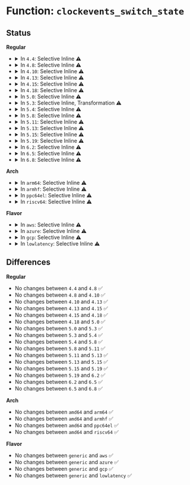 # Function: <code>clockevents_switch_state</code>

## Status
<b>Regular</b>
<ul>
<li>
<details>
<summary>In <code>4.4</code>: Selective Inline ⚠️</summary>

```c
void clockevents_switch_state(struct clock_event_device *dev, enum clock_event_state state);
```

**Collision:** Unique Global

**Inline:** Selective

**Transformation:** False

**Instances:**

```
In kernel/time/clockevents.c (ffffffff810fbe20)
Location: kernel/time/clockevents.c:153
Inline: True
Direct callers:
  - kernel/time/clockevents.c:clockevents_exchange_device
  - kernel/time/clockevents.c:clockevents_exchange_device
  - kernel/time/tick-broadcast.c:tick_broadcast_set_event
  - kernel/time/tick-broadcast.c:tick_resume_broadcast
  - kernel/time/tick-broadcast.c:tick_check_oneshot_broadcast_this_cpu
  - kernel/time/tick-broadcast.c:__tick_broadcast_oneshot_control
  - kernel/time/tick-broadcast.c:__tick_broadcast_oneshot_control
  - kernel/time/tick-broadcast.c:tick_broadcast_setup_oneshot
  - kernel/time/tick-oneshot.c:tick_program_event
  - kernel/time/tick-oneshot.c:tick_program_event
  - kernel/time/tick-oneshot.c:tick_resume_oneshot
  - kernel/time/tick-oneshot.c:tick_setup_oneshot
  - kernel/time/tick-oneshot.c:tick_switch_to_oneshot
```
**Symbols:**

```
ffffffff810fbe20-ffffffff810fbf00: clockevents_switch_state (STB_GLOBAL)
```
</details>
</li>
<li>
<details>
<summary>In <code>4.8</code>: Selective Inline ⚠️</summary>

```c
void clockevents_switch_state(struct clock_event_device *dev, enum clock_event_state state);
```

**Collision:** Unique Global

**Inline:** Selective

**Transformation:** False

**Instances:**

```
In kernel/time/clockevents.c (ffffffff81103160)
Location: kernel/time/clockevents.c:153
Inline: True
Direct callers:
  - kernel/time/clockevents.c:clockevents_exchange_device
  - kernel/time/clockevents.c:clockevents_exchange_device
  - kernel/time/tick-broadcast.c:tick_broadcast_setup_oneshot
  - kernel/time/tick-broadcast.c:__tick_broadcast_oneshot_control
  - kernel/time/tick-broadcast.c:__tick_broadcast_oneshot_control
  - kernel/time/tick-broadcast.c:tick_check_oneshot_broadcast_this_cpu
  - kernel/time/tick-broadcast.c:tick_broadcast_set_event
  - kernel/time/tick-broadcast.c:tick_resume_broadcast
  - kernel/time/tick-oneshot.c:tick_switch_to_oneshot
  - kernel/time/tick-oneshot.c:tick_setup_oneshot
  - kernel/time/tick-oneshot.c:tick_resume_oneshot
  - kernel/time/tick-oneshot.c:tick_program_event
  - kernel/time/tick-oneshot.c:tick_program_event
```
**Symbols:**

```
ffffffff81103160-ffffffff81103240: clockevents_switch_state (STB_GLOBAL)
```
</details>
</li>
<li>
<details>
<summary>In <code>4.10</code>: Selective Inline ⚠️</summary>

```c
void clockevents_switch_state(struct clock_event_device *dev, enum clock_event_state state);
```

**Collision:** Unique Global

**Inline:** Selective

**Transformation:** False

**Instances:**

```
In kernel/time/clockevents.c (ffffffff8110a850)
Location: kernel/time/clockevents.c:153
Inline: True
Direct callers:
  - kernel/time/clockevents.c:clockevents_exchange_device
  - kernel/time/clockevents.c:clockevents_exchange_device
  - kernel/time/tick-broadcast.c:tick_broadcast_setup_oneshot
  - kernel/time/tick-broadcast.c:__tick_broadcast_oneshot_control
  - kernel/time/tick-broadcast.c:__tick_broadcast_oneshot_control
  - kernel/time/tick-broadcast.c:tick_check_oneshot_broadcast_this_cpu
  - kernel/time/tick-broadcast.c:tick_broadcast_set_event
  - kernel/time/tick-broadcast.c:tick_resume_broadcast
  - kernel/time/tick-oneshot.c:tick_switch_to_oneshot
  - kernel/time/tick-oneshot.c:tick_setup_oneshot
  - kernel/time/tick-oneshot.c:tick_resume_oneshot
  - kernel/time/tick-oneshot.c:tick_program_event
  - kernel/time/tick-oneshot.c:tick_program_event
```
**Symbols:**

```
ffffffff8110a850-ffffffff8110a930: clockevents_switch_state (STB_GLOBAL)
```
</details>
</li>
<li>
<details>
<summary>In <code>4.13</code>: Selective Inline ⚠️</summary>

```c
void clockevents_switch_state(struct clock_event_device *dev, enum clock_event_state state);
```

**Collision:** Unique Global

**Inline:** Selective

**Transformation:** False

**Instances:**

```
In kernel/time/clockevents.c (ffffffff8110c7a0)
Location: kernel/time/clockevents.c:153
Inline: True
Direct callers:
  - kernel/time/clockevents.c:clockevents_exchange_device
  - kernel/time/clockevents.c:clockevents_exchange_device
  - kernel/time/tick-broadcast.c:tick_broadcast_setup_oneshot
  - kernel/time/tick-broadcast.c:__tick_broadcast_oneshot_control
  - kernel/time/tick-broadcast.c:__tick_broadcast_oneshot_control
  - kernel/time/tick-broadcast.c:tick_check_oneshot_broadcast_this_cpu
  - kernel/time/tick-broadcast.c:tick_broadcast_set_event
  - kernel/time/tick-broadcast.c:tick_resume_broadcast
  - kernel/time/tick-oneshot.c:tick_switch_to_oneshot
  - kernel/time/tick-oneshot.c:tick_setup_oneshot
  - kernel/time/tick-oneshot.c:tick_resume_oneshot
  - kernel/time/tick-oneshot.c:tick_program_event
  - kernel/time/tick-oneshot.c:tick_program_event
```
**Symbols:**

```
ffffffff8110c7a0-ffffffff8110c865: clockevents_switch_state (STB_GLOBAL)
```
</details>
</li>
<li>
<details>
<summary>In <code>4.15</code>: Selective Inline ⚠️</summary>

```c
void clockevents_switch_state(struct clock_event_device *dev, enum clock_event_state state);
```

**Collision:** Unique Global

**Inline:** Selective

**Transformation:** False

**Instances:**

```
In kernel/time/clockevents.c (ffffffff811179f0)
Location: kernel/time/clockevents.c:153
Inline: True
Direct callers:
  - kernel/time/clockevents.c:clockevents_exchange_device
  - kernel/time/clockevents.c:clockevents_exchange_device
  - kernel/time/tick-broadcast.c:tick_broadcast_setup_oneshot
  - kernel/time/tick-broadcast.c:__tick_broadcast_oneshot_control
  - kernel/time/tick-broadcast.c:__tick_broadcast_oneshot_control
  - kernel/time/tick-broadcast.c:tick_check_oneshot_broadcast_this_cpu
  - kernel/time/tick-broadcast.c:tick_broadcast_set_event
  - kernel/time/tick-broadcast.c:tick_resume_broadcast
  - kernel/time/tick-oneshot.c:tick_switch_to_oneshot
  - kernel/time/tick-oneshot.c:tick_setup_oneshot
  - kernel/time/tick-oneshot.c:tick_resume_oneshot
  - kernel/time/tick-oneshot.c:tick_program_event
  - kernel/time/tick-oneshot.c:tick_program_event
```
**Symbols:**

```
ffffffff811179f0-ffffffff81117ac1: clockevents_switch_state (STB_GLOBAL)
```
</details>
</li>
<li>
<details>
<summary>In <code>4.18</code>: Selective Inline ⚠️</summary>

```c
void clockevents_switch_state(struct clock_event_device *dev, enum clock_event_state state);
```

**Collision:** Unique Global

**Inline:** Selective

**Transformation:** False

**Instances:**

```
In kernel/time/clockevents.c (ffffffff811244f0)
Location: kernel/time/clockevents.c:153
Inline: True
Direct callers:
  - kernel/time/clockevents.c:clockevents_exchange_device
  - kernel/time/clockevents.c:clockevents_exchange_device
  - kernel/time/tick-broadcast.c:tick_broadcast_setup_oneshot
  - kernel/time/tick-broadcast.c:__tick_broadcast_oneshot_control
  - kernel/time/tick-broadcast.c:__tick_broadcast_oneshot_control
  - kernel/time/tick-broadcast.c:tick_check_oneshot_broadcast_this_cpu
  - kernel/time/tick-broadcast.c:tick_broadcast_set_event
  - kernel/time/tick-broadcast.c:tick_resume_broadcast
  - kernel/time/tick-oneshot.c:tick_switch_to_oneshot
  - kernel/time/tick-oneshot.c:tick_setup_oneshot
  - kernel/time/tick-oneshot.c:tick_resume_oneshot
  - kernel/time/tick-oneshot.c:tick_program_event
  - kernel/time/tick-oneshot.c:tick_program_event
```
**Symbols:**

```
ffffffff811244f0-ffffffff811245ca: clockevents_switch_state (STB_GLOBAL)
```
</details>
</li>
<li>
<details>
<summary>In <code>5.0</code>: Selective Inline ⚠️</summary>

```c
void clockevents_switch_state(struct clock_event_device *dev, enum clock_event_state state);
```

**Collision:** Unique Global

**Inline:** Selective

**Transformation:** False

**Instances:**

```
In kernel/time/clockevents.c (ffffffff8112fbf0)
Location: kernel/time/clockevents.c:147
Inline: True
Direct callers:
  - kernel/time/clockevents.c:clockevents_exchange_device
  - kernel/time/clockevents.c:clockevents_exchange_device
  - kernel/time/tick-broadcast.c:tick_broadcast_setup_oneshot
  - kernel/time/tick-broadcast.c:__tick_broadcast_oneshot_control
  - kernel/time/tick-broadcast.c:__tick_broadcast_oneshot_control
  - kernel/time/tick-broadcast.c:tick_check_oneshot_broadcast_this_cpu
  - kernel/time/tick-broadcast.c:tick_broadcast_set_event
  - kernel/time/tick-broadcast.c:tick_resume_broadcast
  - kernel/time/tick-oneshot.c:tick_switch_to_oneshot
  - kernel/time/tick-oneshot.c:tick_setup_oneshot
  - kernel/time/tick-oneshot.c:tick_resume_oneshot
  - kernel/time/tick-oneshot.c:tick_program_event
  - kernel/time/tick-oneshot.c:tick_program_event
```
**Symbols:**

```
ffffffff8112fbf0-ffffffff8112fcc8: clockevents_switch_state (STB_GLOBAL)
```
</details>
</li>
<li>
<details>
<summary>In <code>5.3</code>: Selective Inline, Transformation ⚠️</summary>

```c
void clockevents_switch_state(struct clock_event_device *dev, enum clock_event_state state);
```

**Collision:** Unique Global

**Inline:** Selective

**Transformation:** True

**Instances:**

```
In kernel/time/clockevents.c (ffffffff8113a714)
Location: kernel/time/clockevents.c:147
Inline: True
Direct callers:
  - kernel/time/clockevents.c:clockevents_exchange_device
  - kernel/time/clockevents.c:clockevents_exchange_device
  - kernel/time/tick-broadcast.c:tick_broadcast_setup_oneshot
  - kernel/time/tick-broadcast.c:__tick_broadcast_oneshot_control
  - kernel/time/tick-broadcast.c:__tick_broadcast_oneshot_control
  - kernel/time/tick-broadcast.c:tick_check_oneshot_broadcast_this_cpu
  - kernel/time/tick-broadcast.c:tick_broadcast_set_event
  - kernel/time/tick-broadcast.c:tick_resume_broadcast
  - kernel/time/tick-oneshot.c:tick_switch_to_oneshot
  - kernel/time/tick-oneshot.c:tick_setup_oneshot
  - kernel/time/tick-oneshot.c:tick_resume_oneshot
  - kernel/time/tick-oneshot.c:tick_program_event
  - kernel/time/tick-oneshot.c:tick_program_event
```
**Symbols:**

```
ffffffff8113ad61-ffffffff8113ad7d: clockevents_switch_state.cold (STB_LOCAL)
ffffffff8113a6a0-ffffffff8113a77d: clockevents_switch_state (STB_GLOBAL)
```
</details>
</li>
<li>
<details>
<summary>In <code>5.4</code>: Selective Inline ⚠️</summary>

```c
void clockevents_switch_state(struct clock_event_device *dev, enum clock_event_state state);
```

**Collision:** Unique Global

**Inline:** Selective

**Transformation:** False

**Instances:**

```
In kernel/time/clockevents.c (ffffffff81146310)
Location: kernel/time/clockevents.c:147
Inline: True
Direct callers:
  - kernel/time/clockevents.c:clockevents_exchange_device
  - kernel/time/clockevents.c:clockevents_exchange_device
  - kernel/time/tick-broadcast.c:tick_broadcast_setup_oneshot
  - kernel/time/tick-broadcast.c:__tick_broadcast_oneshot_control
  - kernel/time/tick-broadcast.c:__tick_broadcast_oneshot_control
  - kernel/time/tick-broadcast.c:tick_check_oneshot_broadcast_this_cpu
  - kernel/time/tick-broadcast.c:tick_broadcast_set_event
  - kernel/time/tick-broadcast.c:tick_resume_broadcast
  - kernel/time/tick-oneshot.c:tick_switch_to_oneshot
  - kernel/time/tick-oneshot.c:tick_setup_oneshot
  - kernel/time/tick-oneshot.c:tick_resume_oneshot
  - kernel/time/tick-oneshot.c:tick_program_event
  - kernel/time/tick-oneshot.c:tick_program_event
```
**Symbols:**

```
ffffffff81146310-ffffffff811463fb: clockevents_switch_state (STB_GLOBAL)
```
</details>
</li>
<li>
<details>
<summary>In <code>5.8</code>: Selective Inline ⚠️</summary>

```c
void clockevents_switch_state(struct clock_event_device *dev, enum clock_event_state state);
```

**Collision:** Unique Global

**Inline:** Selective

**Transformation:** False

**Instances:**

```
In kernel/time/clockevents.c (ffffffff811564a3)
Location: kernel/time/clockevents.c:147
Inline: True
Inline callers:
  - kernel/time/clockevents.c:clockevents_exchange_device
  - kernel/time/clockevents.c:clockevents_exchange_device
Direct callers:
  - kernel/time/tick-broadcast.c:tick_broadcast_setup_oneshot
  - kernel/time/tick-broadcast.c:__tick_broadcast_oneshot_control
  - kernel/time/tick-broadcast.c:__tick_broadcast_oneshot_control
  - kernel/time/tick-broadcast.c:tick_check_oneshot_broadcast_this_cpu
  - kernel/time/tick-broadcast.c:tick_broadcast_set_event
  - kernel/time/tick-broadcast.c:tick_resume_broadcast
  - kernel/time/tick-oneshot.c:tick_switch_to_oneshot
  - kernel/time/tick-oneshot.c:tick_setup_oneshot
  - kernel/time/tick-oneshot.c:tick_resume_oneshot
  - kernel/time/tick-oneshot.c:tick_program_event
  - kernel/time/tick-oneshot.c:tick_program_event
```
**Symbols:**

```
ffffffff811561f0-ffffffff81156235: clockevents_switch_state (STB_GLOBAL)
```
</details>
</li>
<li>
<details>
<summary>In <code>5.11</code>: Selective Inline ⚠️</summary>

```c
void clockevents_switch_state(struct clock_event_device *dev, enum clock_event_state state);
```

**Collision:** Unique Global

**Inline:** Selective

**Transformation:** False

**Instances:**

```
In kernel/time/clockevents.c (ffffffff81152643)
Location: kernel/time/clockevents.c:147
Inline: True
Inline callers:
  - kernel/time/clockevents.c:clockevents_exchange_device
  - kernel/time/clockevents.c:clockevents_exchange_device
Direct callers:
  - kernel/time/tick-broadcast.c:tick_broadcast_setup_oneshot
  - kernel/time/tick-broadcast.c:__tick_broadcast_oneshot_control
  - kernel/time/tick-broadcast.c:__tick_broadcast_oneshot_control
  - kernel/time/tick-broadcast.c:tick_check_oneshot_broadcast_this_cpu
  - kernel/time/tick-broadcast.c:tick_broadcast_set_event
  - kernel/time/tick-broadcast.c:tick_resume_broadcast
  - kernel/time/tick-oneshot.c:tick_switch_to_oneshot
  - kernel/time/tick-oneshot.c:tick_setup_oneshot
  - kernel/time/tick-oneshot.c:tick_resume_oneshot
  - kernel/time/tick-oneshot.c:tick_program_event
  - kernel/time/tick-oneshot.c:tick_program_event
```
**Symbols:**

```
ffffffff81152390-ffffffff811523d5: clockevents_switch_state (STB_GLOBAL)
```
</details>
</li>
<li>
<details>
<summary>In <code>5.13</code>: Selective Inline ⚠️</summary>

```c
void clockevents_switch_state(struct clock_event_device *dev, enum clock_event_state state);
```

**Collision:** Unique Global

**Inline:** Selective

**Transformation:** False

**Instances:**

```
In kernel/time/clockevents.c (ffffffff81153a93)
Location: kernel/time/clockevents.c:147
Inline: True
Inline callers:
  - kernel/time/clockevents.c:clockevents_exchange_device
  - kernel/time/clockevents.c:clockevents_exchange_device
Direct callers:
  - kernel/time/tick-broadcast.c:tick_broadcast_setup_oneshot
  - kernel/time/tick-broadcast.c:__tick_broadcast_oneshot_control
  - kernel/time/tick-broadcast.c:__tick_broadcast_oneshot_control
  - kernel/time/tick-broadcast.c:tick_check_oneshot_broadcast_this_cpu
  - kernel/time/tick-broadcast.c:tick_broadcast_set_event
  - kernel/time/tick-broadcast.c:tick_resume_broadcast
  - kernel/time/tick-oneshot.c:tick_switch_to_oneshot
  - kernel/time/tick-oneshot.c:tick_setup_oneshot
  - kernel/time/tick-oneshot.c:tick_resume_oneshot
  - kernel/time/tick-oneshot.c:tick_program_event
  - kernel/time/tick-oneshot.c:tick_program_event
```
**Symbols:**

```
ffffffff811537d0-ffffffff81153815: clockevents_switch_state (STB_GLOBAL)
```
</details>
</li>
<li>
<details>
<summary>In <code>5.15</code>: Selective Inline ⚠️</summary>

```c
void clockevents_switch_state(struct clock_event_device *dev, enum clock_event_state state);
```

**Collision:** Unique Global

**Inline:** Selective

**Transformation:** False

**Instances:**

```
In kernel/time/clockevents.c (ffffffff81178183)
Location: kernel/time/clockevents.c:147
Inline: True
Inline callers:
  - kernel/time/clockevents.c:clockevents_exchange_device
  - kernel/time/clockevents.c:clockevents_exchange_device
Direct callers:
  - kernel/time/tick-broadcast.c:tick_broadcast_setup_oneshot
  - kernel/time/tick-broadcast.c:__tick_broadcast_oneshot_control
  - kernel/time/tick-broadcast.c:__tick_broadcast_oneshot_control
  - kernel/time/tick-broadcast.c:tick_check_oneshot_broadcast_this_cpu
  - kernel/time/tick-broadcast.c:tick_broadcast_set_event
  - kernel/time/tick-broadcast.c:tick_resume_broadcast
  - kernel/time/tick-oneshot.c:tick_switch_to_oneshot
  - kernel/time/tick-oneshot.c:tick_setup_oneshot
  - kernel/time/tick-oneshot.c:tick_resume_oneshot
  - kernel/time/tick-oneshot.c:tick_program_event
  - kernel/time/tick-oneshot.c:tick_program_event
```
**Symbols:**

```
ffffffff81177e90-ffffffff81177ed5: clockevents_switch_state (STB_GLOBAL)
```
</details>
</li>
<li>
<details>
<summary>In <code>5.19</code>: Selective Inline ⚠️</summary>

```c
void clockevents_switch_state(struct clock_event_device *dev, enum clock_event_state state);
```

**Collision:** Unique Global

**Inline:** Selective

**Transformation:** False

**Instances:**

```
In kernel/time/clockevents.c (ffffffff811ad303)
Location: kernel/time/clockevents.c:147
Inline: True
Inline callers:
  - kernel/time/clockevents.c:clockevents_exchange_device
  - kernel/time/clockevents.c:clockevents_exchange_device
Direct callers:
  - kernel/time/tick-broadcast.c:tick_broadcast_setup_oneshot
  - kernel/time/tick-broadcast.c:__tick_broadcast_oneshot_control
  - kernel/time/tick-broadcast.c:__tick_broadcast_oneshot_control
  - kernel/time/tick-broadcast.c:tick_check_oneshot_broadcast_this_cpu
  - kernel/time/tick-broadcast.c:tick_broadcast_set_event
  - kernel/time/tick-broadcast.c:tick_resume_broadcast
  - kernel/time/tick-oneshot.c:tick_switch_to_oneshot
  - kernel/time/tick-oneshot.c:tick_setup_oneshot
  - kernel/time/tick-oneshot.c:tick_resume_oneshot
  - kernel/time/tick-oneshot.c:tick_program_event
  - kernel/time/tick-oneshot.c:tick_program_event
```
**Symbols:**

```
ffffffff811acfd0-ffffffff811ad029: clockevents_switch_state (STB_GLOBAL)
```
</details>
</li>
<li>
<details>
<summary>In <code>6.2</code>: Selective Inline ⚠️</summary>

```c
void clockevents_switch_state(struct clock_event_device *dev, enum clock_event_state state);
```

**Collision:** Unique Global

**Inline:** Selective

**Transformation:** False

**Instances:**

```
In kernel/time/clockevents.c (ffffffff811ed853)
Location: kernel/time/clockevents.c:147
Inline: True
Inline callers:
  - kernel/time/clockevents.c:clockevents_exchange_device
  - kernel/time/clockevents.c:clockevents_exchange_device
Direct callers:
  - kernel/time/tick-broadcast.c:tick_broadcast_setup_oneshot
  - kernel/time/tick-broadcast.c:__tick_broadcast_oneshot_control
  - kernel/time/tick-broadcast.c:__tick_broadcast_oneshot_control
  - kernel/time/tick-broadcast.c:tick_check_oneshot_broadcast_this_cpu
  - kernel/time/tick-broadcast.c:tick_broadcast_set_event
  - kernel/time/tick-broadcast.c:tick_resume_broadcast
  - kernel/time/tick-oneshot.c:tick_switch_to_oneshot
  - kernel/time/tick-oneshot.c:tick_setup_oneshot
  - kernel/time/tick-oneshot.c:tick_resume_oneshot
  - kernel/time/tick-oneshot.c:tick_program_event
  - kernel/time/tick-oneshot.c:tick_program_event
```
**Symbols:**

```
ffffffff811ed4a0-ffffffff811ed4f9: clockevents_switch_state (STB_GLOBAL)
```
</details>
</li>
<li>
<details>
<summary>In <code>6.5</code>: Selective Inline ⚠️</summary>

```c
void clockevents_switch_state(struct clock_event_device *dev, enum clock_event_state state);
```

**Collision:** Unique Global

**Inline:** Selective

**Transformation:** False

**Instances:**

```
In kernel/time/clockevents.c (ffffffff81201f83)
Location: kernel/time/clockevents.c:147
Inline: True
Inline callers:
  - kernel/time/clockevents.c:clockevents_exchange_device
  - kernel/time/clockevents.c:clockevents_exchange_device
Direct callers:
  - kernel/time/tick-broadcast.c:__tick_broadcast_oneshot_control
  - kernel/time/tick-broadcast.c:__tick_broadcast_oneshot_control
  - kernel/time/tick-broadcast.c:tick_check_oneshot_broadcast_this_cpu
  - kernel/time/tick-broadcast.c:tick_broadcast_set_event
  - kernel/time/tick-broadcast.c:tick_resume_broadcast
  - kernel/time/tick-oneshot.c:tick_switch_to_oneshot
  - kernel/time/tick-oneshot.c:tick_setup_oneshot
  - kernel/time/tick-oneshot.c:tick_resume_oneshot
  - kernel/time/tick-oneshot.c:tick_program_event
  - kernel/time/tick-oneshot.c:tick_program_event
```
**Symbols:**

```
ffffffff81201bc0-ffffffff81201c19: clockevents_switch_state (STB_GLOBAL)
```
</details>
</li>
<li>
<details>
<summary>In <code>6.8</code>: Selective Inline ⚠️</summary>

```c
void clockevents_switch_state(struct clock_event_device *dev, enum clock_event_state state);
```

**Collision:** Unique Global

**Inline:** Selective

**Transformation:** False

**Instances:**

```
In kernel/time/clockevents.c (ffffffff81218423)
Location: kernel/time/clockevents.c:147
Inline: True
Inline callers:
  - kernel/time/clockevents.c:clockevents_exchange_device
  - kernel/time/clockevents.c:clockevents_exchange_device
Direct callers:
  - kernel/time/tick-broadcast.c:__tick_broadcast_oneshot_control
  - kernel/time/tick-broadcast.c:__tick_broadcast_oneshot_control
  - kernel/time/tick-broadcast.c:tick_check_oneshot_broadcast_this_cpu
  - kernel/time/tick-broadcast.c:tick_broadcast_set_event
  - kernel/time/tick-broadcast.c:tick_resume_broadcast
  - kernel/time/tick-oneshot.c:tick_switch_to_oneshot
  - kernel/time/tick-oneshot.c:tick_setup_oneshot
  - kernel/time/tick-oneshot.c:tick_resume_oneshot
  - kernel/time/tick-oneshot.c:tick_program_event
  - kernel/time/tick-oneshot.c:tick_program_event
```
**Symbols:**

```
ffffffff81218060-ffffffff812180b9: clockevents_switch_state (STB_GLOBAL)
```
</details>
</li>
</ul>
<b>Arch</b>
<ul>
<li>
<details>
<summary>In <code>arm64</code>: Selective Inline ⚠️</summary>

```c
void clockevents_switch_state(struct clock_event_device *dev, enum clock_event_state state);
```

**Collision:** Unique Global

**Inline:** Selective

**Transformation:** False

**Instances:**

```
In kernel/time/clockevents.c (ffff8000101b0d40)
Location: kernel/time/clockevents.c:147
Inline: True
Direct callers:
  - kernel/time/clockevents.c:clockevents_exchange_device
  - kernel/time/clockevents.c:clockevents_exchange_device
  - kernel/time/tick-broadcast.c:tick_broadcast_setup_oneshot
  - kernel/time/tick-broadcast.c:__tick_broadcast_oneshot_control
  - kernel/time/tick-broadcast.c:__tick_broadcast_oneshot_control
  - kernel/time/tick-broadcast.c:tick_check_oneshot_broadcast_this_cpu
  - kernel/time/tick-broadcast.c:tick_broadcast_set_event
  - kernel/time/tick-broadcast.c:tick_resume_broadcast
  - kernel/time/tick-oneshot.c:tick_switch_to_oneshot
  - kernel/time/tick-oneshot.c:tick_setup_oneshot
  - kernel/time/tick-oneshot.c:tick_resume_oneshot
  - kernel/time/tick-oneshot.c:tick_program_event
  - kernel/time/tick-oneshot.c:tick_program_event
```
**Symbols:**

```
ffff8000101b0d40-ffff8000101b0e54: clockevents_switch_state (STB_GLOBAL)
```
</details>
</li>
<li>
<details>
<summary>In <code>armhf</code>: Selective Inline ⚠️</summary>

```c
void clockevents_switch_state(struct clock_event_device *dev, enum clock_event_state state);
```

**Collision:** Unique Global

**Inline:** Selective

**Transformation:** False

**Instances:**

```
In kernel/time/clockevents.c (c03fb788)
Location: kernel/time/clockevents.c:147
Inline: True
Direct callers:
  - kernel/time/clockevents.c:clockevents_exchange_device
  - kernel/time/clockevents.c:clockevents_exchange_device
  - kernel/time/tick-broadcast.c:tick_broadcast_setup_oneshot
  - kernel/time/tick-broadcast.c:__tick_broadcast_oneshot_control
  - kernel/time/tick-broadcast.c:__tick_broadcast_oneshot_control
  - kernel/time/tick-broadcast.c:tick_check_oneshot_broadcast_this_cpu
  - kernel/time/tick-broadcast.c:tick_broadcast_set_event
  - kernel/time/tick-broadcast.c:tick_resume_broadcast
  - kernel/time/tick-oneshot.c:tick_switch_to_oneshot
  - kernel/time/tick-oneshot.c:tick_setup_oneshot
  - kernel/time/tick-oneshot.c:tick_resume_oneshot
  - kernel/time/tick-oneshot.c:tick_program_event
  - kernel/time/tick-oneshot.c:tick_program_event
```
**Symbols:**

```
c03fb788-c03fb8e4: clockevents_switch_state (STB_GLOBAL)
```
</details>
</li>
<li>
<details>
<summary>In <code>ppc64el</code>: Selective Inline ⚠️</summary>

```c
void clockevents_switch_state(struct clock_event_device *dev, enum clock_event_state state);
```

**Collision:** Unique Global

**Inline:** Selective

**Transformation:** False

**Instances:**

```
In kernel/time/clockevents.c (c000000000215a80)
Location: kernel/time/clockevents.c:147
Inline: True
Direct callers:
  - kernel/time/clockevents.c:clockevents_exchange_device
  - kernel/time/clockevents.c:clockevents_exchange_device
  - kernel/time/tick-broadcast.c:tick_broadcast_setup_oneshot
  - kernel/time/tick-broadcast.c:__tick_broadcast_oneshot_control
  - kernel/time/tick-broadcast.c:__tick_broadcast_oneshot_control
  - kernel/time/tick-broadcast.c:tick_check_oneshot_broadcast_this_cpu
  - kernel/time/tick-broadcast.c:tick_broadcast_set_event
  - kernel/time/tick-broadcast.c:tick_resume_broadcast
  - kernel/time/tick-oneshot.c:tick_switch_to_oneshot
  - kernel/time/tick-oneshot.c:tick_setup_oneshot
  - kernel/time/tick-oneshot.c:tick_resume_oneshot
  - kernel/time/tick-oneshot.c:tick_program_event
  - kernel/time/tick-oneshot.c:tick_program_event
```
**Symbols:**

```
c000000000215a80-c000000000215c54: clockevents_switch_state (STB_GLOBAL)
```
</details>
</li>
<li>
<details>
<summary>In <code>riscv64</code>: Selective Inline ⚠️</summary>

```c
void clockevents_switch_state(struct clock_event_device *dev, enum clock_event_state state);
```

**Collision:** Unique Global

**Inline:** Selective

**Transformation:** False

**Instances:**

```
In kernel/time/clockevents.c (ffffffe000139afa)
Location: kernel/time/clockevents.c:147
Inline: True
Direct callers:
  - kernel/time/clockevents.c:clockevents_exchange_device
  - kernel/time/clockevents.c:clockevents_exchange_device
  - kernel/time/tick-oneshot.c:tick_switch_to_oneshot
  - kernel/time/tick-oneshot.c:tick_setup_oneshot
  - kernel/time/tick-oneshot.c:tick_resume_oneshot
  - kernel/time/tick-oneshot.c:tick_program_event
  - kernel/time/tick-oneshot.c:tick_program_event
```
**Symbols:**

```
ffffffe000139afa-ffffffe000139bda: clockevents_switch_state (STB_GLOBAL)
```
</details>
</li>
</ul>
<b>Flavor</b>
<ul>
<li>
<details>
<summary>In <code>aws</code>: Selective Inline ⚠️</summary>

```c
void clockevents_switch_state(struct clock_event_device *dev, enum clock_event_state state);
```

**Collision:** Unique Global

**Inline:** Selective

**Transformation:** False

**Instances:**

```
In kernel/time/clockevents.c (ffffffff8113eac0)
Location: kernel/time/clockevents.c:147
Inline: True
Direct callers:
  - kernel/time/clockevents.c:clockevents_exchange_device
  - kernel/time/clockevents.c:clockevents_exchange_device
  - kernel/time/tick-broadcast.c:tick_broadcast_setup_oneshot
  - kernel/time/tick-broadcast.c:__tick_broadcast_oneshot_control
  - kernel/time/tick-broadcast.c:__tick_broadcast_oneshot_control
  - kernel/time/tick-broadcast.c:tick_check_oneshot_broadcast_this_cpu
  - kernel/time/tick-broadcast.c:tick_broadcast_set_event
  - kernel/time/tick-broadcast.c:tick_resume_broadcast
  - kernel/time/tick-oneshot.c:tick_switch_to_oneshot
  - kernel/time/tick-oneshot.c:tick_setup_oneshot
  - kernel/time/tick-oneshot.c:tick_resume_oneshot
  - kernel/time/tick-oneshot.c:tick_program_event
  - kernel/time/tick-oneshot.c:tick_program_event
```
**Symbols:**

```
ffffffff8113eac0-ffffffff8113ebab: clockevents_switch_state (STB_GLOBAL)
```
</details>
</li>
<li>
<details>
<summary>In <code>azure</code>: Selective Inline ⚠️</summary>

```c
void clockevents_switch_state(struct clock_event_device *dev, enum clock_event_state state);
```

**Collision:** Unique Global

**Inline:** Selective

**Transformation:** False

**Instances:**

```
In kernel/time/clockevents.c (ffffffff811315e0)
Location: kernel/time/clockevents.c:147
Inline: True
Direct callers:
  - kernel/time/clockevents.c:clockevents_exchange_device
  - kernel/time/clockevents.c:clockevents_exchange_device
  - kernel/time/tick-broadcast.c:tick_broadcast_setup_oneshot
  - kernel/time/tick-broadcast.c:__tick_broadcast_oneshot_control
  - kernel/time/tick-broadcast.c:__tick_broadcast_oneshot_control
  - kernel/time/tick-broadcast.c:tick_check_oneshot_broadcast_this_cpu
  - kernel/time/tick-broadcast.c:tick_broadcast_set_event
  - kernel/time/tick-broadcast.c:tick_resume_broadcast
  - kernel/time/tick-oneshot.c:tick_switch_to_oneshot
  - kernel/time/tick-oneshot.c:tick_setup_oneshot
  - kernel/time/tick-oneshot.c:tick_resume_oneshot
  - kernel/time/tick-oneshot.c:tick_program_event
  - kernel/time/tick-oneshot.c:tick_program_event
```
**Symbols:**

```
ffffffff811315e0-ffffffff811316cb: clockevents_switch_state (STB_GLOBAL)
```
</details>
</li>
<li>
<details>
<summary>In <code>gcp</code>: Selective Inline ⚠️</summary>

```c
void clockevents_switch_state(struct clock_event_device *dev, enum clock_event_state state);
```

**Collision:** Unique Global

**Inline:** Selective

**Transformation:** False

**Instances:**

```
In kernel/time/clockevents.c (ffffffff8113c7e0)
Location: kernel/time/clockevents.c:147
Inline: True
Direct callers:
  - kernel/time/clockevents.c:clockevents_exchange_device
  - kernel/time/clockevents.c:clockevents_exchange_device
  - kernel/time/tick-broadcast.c:tick_broadcast_setup_oneshot
  - kernel/time/tick-broadcast.c:__tick_broadcast_oneshot_control
  - kernel/time/tick-broadcast.c:__tick_broadcast_oneshot_control
  - kernel/time/tick-broadcast.c:tick_check_oneshot_broadcast_this_cpu
  - kernel/time/tick-broadcast.c:tick_broadcast_set_event
  - kernel/time/tick-broadcast.c:tick_resume_broadcast
  - kernel/time/tick-oneshot.c:tick_switch_to_oneshot
  - kernel/time/tick-oneshot.c:tick_setup_oneshot
  - kernel/time/tick-oneshot.c:tick_resume_oneshot
  - kernel/time/tick-oneshot.c:tick_program_event
  - kernel/time/tick-oneshot.c:tick_program_event
```
**Symbols:**

```
ffffffff8113c7e0-ffffffff8113c8cb: clockevents_switch_state (STB_GLOBAL)
```
</details>
</li>
<li>
<details>
<summary>In <code>lowlatency</code>: Selective Inline ⚠️</summary>

```c
void clockevents_switch_state(struct clock_event_device *dev, enum clock_event_state state);
```

**Collision:** Unique Global

**Inline:** Selective

**Transformation:** False

**Instances:**

```
In kernel/time/clockevents.c (ffffffff811492d0)
Location: kernel/time/clockevents.c:147
Inline: True
Direct callers:
  - kernel/time/clockevents.c:clockevents_exchange_device
  - kernel/time/clockevents.c:clockevents_exchange_device
  - kernel/time/tick-broadcast.c:tick_broadcast_setup_oneshot
  - kernel/time/tick-broadcast.c:__tick_broadcast_oneshot_control
  - kernel/time/tick-broadcast.c:__tick_broadcast_oneshot_control
  - kernel/time/tick-broadcast.c:tick_check_oneshot_broadcast_this_cpu
  - kernel/time/tick-broadcast.c:tick_broadcast_set_event
  - kernel/time/tick-broadcast.c:tick_resume_broadcast
  - kernel/time/tick-oneshot.c:tick_switch_to_oneshot
  - kernel/time/tick-oneshot.c:tick_setup_oneshot
  - kernel/time/tick-oneshot.c:tick_resume_oneshot
  - kernel/time/tick-oneshot.c:tick_program_event
  - kernel/time/tick-oneshot.c:tick_program_event
```
**Symbols:**

```
ffffffff811492d0-ffffffff811493bb: clockevents_switch_state (STB_GLOBAL)
```
</details>
</li>
</ul>

## Differences
<b>Regular</b>
<ul>
<li>
No changes between <code>4.4</code> and <code>4.8</code> ✅
</li>
<li>
No changes between <code>4.8</code> and <code>4.10</code> ✅
</li>
<li>
No changes between <code>4.10</code> and <code>4.13</code> ✅
</li>
<li>
No changes between <code>4.13</code> and <code>4.15</code> ✅
</li>
<li>
No changes between <code>4.15</code> and <code>4.18</code> ✅
</li>
<li>
No changes between <code>4.18</code> and <code>5.0</code> ✅
</li>
<li>
No changes between <code>5.0</code> and <code>5.3</code> ✅
</li>
<li>
No changes between <code>5.3</code> and <code>5.4</code> ✅
</li>
<li>
No changes between <code>5.4</code> and <code>5.8</code> ✅
</li>
<li>
No changes between <code>5.8</code> and <code>5.11</code> ✅
</li>
<li>
No changes between <code>5.11</code> and <code>5.13</code> ✅
</li>
<li>
No changes between <code>5.13</code> and <code>5.15</code> ✅
</li>
<li>
No changes between <code>5.15</code> and <code>5.19</code> ✅
</li>
<li>
No changes between <code>5.19</code> and <code>6.2</code> ✅
</li>
<li>
No changes between <code>6.2</code> and <code>6.5</code> ✅
</li>
<li>
No changes between <code>6.5</code> and <code>6.8</code> ✅
</li>
</ul>
<b>Arch</b>
<ul>
<li>
No changes between <code>amd64</code> and <code>arm64</code> ✅
</li>
<li>
No changes between <code>amd64</code> and <code>armhf</code> ✅
</li>
<li>
No changes between <code>amd64</code> and <code>ppc64el</code> ✅
</li>
<li>
No changes between <code>amd64</code> and <code>riscv64</code> ✅
</li>
</ul>
<b>Flavor</b>
<ul>
<li>
No changes between <code>generic</code> and <code>aws</code> ✅
</li>
<li>
No changes between <code>generic</code> and <code>azure</code> ✅
</li>
<li>
No changes between <code>generic</code> and <code>gcp</code> ✅
</li>
<li>
No changes between <code>generic</code> and <code>lowlatency</code> ✅
</li>
</ul>
